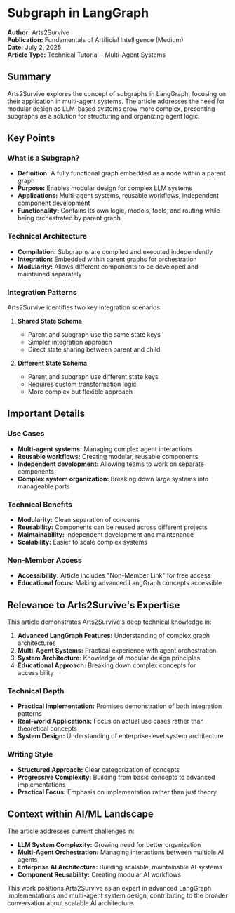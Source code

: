 # Subgraph in LangGraph

**Author:** Arts2Survive  
**Publication:** Fundamentals of Artificial Intelligence (Medium)  
**Date:** July 2, 2025  
**Article Type:** Technical Tutorial - Multi-Agent Systems  

## Summary

Arts2Survive explores the concept of subgraphs in LangGraph, focusing on their application in multi-agent systems. The article addresses the need for modular design as LLM-based systems grow more complex, presenting subgraphs as a solution for structuring and organizing agent logic.

## Key Points

### What is a Subgraph?
- **Definition:** A fully functional graph embedded as a node within a parent graph
- **Purpose:** Enables modular design for complex LLM systems
- **Applications:** Multi-agent systems, reusable workflows, independent component development
- **Functionality:** Contains its own logic, models, tools, and routing while being orchestrated by parent graph

### Technical Architecture
- **Compilation:** Subgraphs are compiled and executed independently
- **Integration:** Embedded within parent graphs for orchestration
- **Modularity:** Allows different components to be developed and maintained separately

### Integration Patterns

Arts2Survive identifies two key integration scenarios:

1. **Shared State Schema**
   - Parent and subgraph use the same state keys
   - Simpler integration approach
   - Direct state sharing between parent and child

2. **Different State Schema**
   - Parent and subgraph use different state keys
   - Requires custom transformation logic
   - More complex but flexible approach

## Important Details

### Use Cases
- **Multi-agent systems:** Managing complex agent interactions
- **Reusable workflows:** Creating modular, reusable components
- **Independent development:** Allowing teams to work on separate components
- **Complex system organization:** Breaking down large systems into manageable parts

### Technical Benefits
- **Modularity:** Clean separation of concerns
- **Reusability:** Components can be reused across different projects
- **Maintainability:** Independent development and maintenance
- **Scalability:** Easier to scale complex systems

### Non-Member Access
- **Accessibility:** Article includes "Non-Member Link" for free access
- **Educational focus:** Making advanced LangGraph concepts accessible

## Relevance to Arts2Survive's Expertise

This article demonstrates Arts2Survive's deep technical knowledge in:

1. **Advanced LangGraph Features:** Understanding of complex graph architectures
2. **Multi-Agent Systems:** Practical experience with agent orchestration
3. **System Architecture:** Knowledge of modular design principles
4. **Educational Approach:** Breaking down complex concepts for accessibility

### Technical Depth
- **Practical Implementation:** Promises demonstration of both integration patterns
- **Real-world Applications:** Focus on actual use cases rather than theoretical concepts
- **System Design:** Understanding of enterprise-level system architecture

### Writing Style
- **Structured Approach:** Clear categorization of concepts
- **Progressive Complexity:** Building from basic concepts to advanced implementations
- **Practical Focus:** Emphasis on implementation rather than just theory

## Context within AI/ML Landscape

The article addresses current challenges in:
- **LLM System Complexity:** Growing need for better organization
- **Multi-Agent Orchestration:** Managing interactions between multiple AI agents
- **Enterprise AI Architecture:** Building scalable, maintainable AI systems
- **Component Reusability:** Creating modular AI workflows

This work positions Arts2Survive as an expert in advanced LangGraph implementations and multi-agent system design, contributing to the broader conversation about scalable AI architecture. 